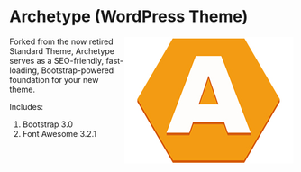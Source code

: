 # Archetype (WordPress Theme)

<img align="right" src="./screenshot.png" title="Archetype WordPress Theme" alt="Archetype WordPress Theme" /> Forked from the now retired Standard Theme, Archetype serves as a SEO-friendly, fast-loading, Bootstrap-powered foundation for your new theme.

Includes:

1. Bootstrap 3.0
1. Font Awesome 3.2.1